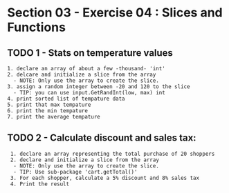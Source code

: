 # Section 03 - Exercise 04 : Slices and Functions

## TODO 1 - Stats on temperature values
    1. declare an array of about a few -thousand- 'int'
    2. delcare and initialize a slice from the array
      - NOTE: Only use the array to create the slice.
    3. assign a random integer between -20 and 120 to the slice
      - TIP: you can use input.GetRandInt(low, max) int
    4. print sorted list of tempature data
    5. print that max tempature
    6. print the min tempature
    7. print the average tempature

## TODO 2 - Calculate discount and sales tax:
     1. declare an array representing the total purchase of 20 shoppers
     2. declare and initialize a slice from the array
      - NOTE: Only use the array to create the slice.
      - TIP: Use sub-package 'cart.getTotal()'
     3. For each shopper, calculate a 5% discount and 8% sales tax
     4. Print the result